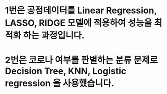 # 1번은 공정데이터를 Linear Regression, LASSO, RIDGE 모델에 적용하여 성능을 최적화 하는 과정입니다.
# 2번은 코로나 여부를 판별하는 분류 문제로 Decision Tree, KNN, Logistic regression 을 사용했습니다.
